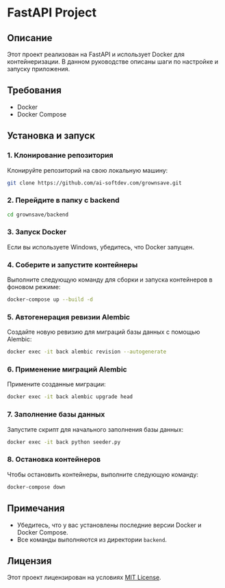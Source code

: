 
# FastAPI Project

## Описание
Этот проект реализован на FastAPI и использует Docker для контейнеризации. В данном руководстве описаны шаги по настройке и запуску приложения.

## Требования
- Docker
- Docker Compose

## Установка и запуск

### 1. Клонирование репозитория
Клонируйте репозиторий на свою локальную машину:
```bash
git clone https://github.com/ai-softdev.com/grownsave.git
```

### 2. Перейдите в папку с backend
```bash
cd grownsave/backend
```

### 3. Запуск Docker
Если вы используете Windows, убедитесь, что Docker запущен.

### 4. Соберите и запустите контейнеры
Выполните следующую команду для сборки и запуска контейнеров в фоновом режиме:
```bash
docker-compose up --build -d
```

### 5. Автогенерация ревизии Alembic
Создайте новую ревизию для миграций базы данных с помощью Alembic:
```bash
docker exec -it back alembic revision --autogenerate
```

### 6. Применение миграций Alembic
Примените созданные миграции:
```bash
docker exec -it back alembic upgrade head
```

### 7. Заполнение базы данных
Запустите скрипт для начального заполнения базы данных:
```bash
docker exec -it back python seeder.py
```

### 8. Остановка контейнеров
Чтобы остановить контейнеры, выполните следующую команду:
```bash
docker-compose down
```

## Примечания
- Убедитесь, что у вас установлены последние версии Docker и Docker Compose.
- Все команды выполняются из директории `backend`.

## Лицензия
Этот проект лицензирован на условиях [MIT License](LICENSE).
